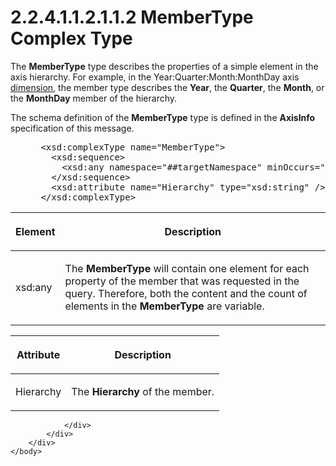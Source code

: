 <html dir="LTR" xmlns:mshelp="http://msdn.microsoft.com/mshelp" xmlns:ddue="http://ddue.schemas.microsoft.com/authoring/2003/5" xmlns:xlink="http://www.w3.org/1999/xlink" xmlns:tool="http://www.microsoft.com/tooltip">
    <head>
        <meta http-equiv="Content-Type" content="text/html; CHARSET=utf-8"></meta>
        <meta name="save" content="history"></meta>
        <title>2.2.4.1.1.2.1.1.2 MemberType Complex Type</title>
        <xml>
            <mshelp:toctitle title="2.2.4.1.1.2.1.1.2 MemberType Complex Type"></mshelp:toctitle>
            <mshelp:rltitle title="[MS-SSAS]: MemberType Complex Type"></mshelp:rltitle>
            <mshelp:keyword index="A" term="5096442d-0e6e-481a-87e9-cc9383674248"></mshelp:keyword>
            <mshelp:attr name="DCSext.ContentType" value="open specification"></mshelp:attr>
            <mshelp:attr name="AssetID" value="5096442d-0e6e-481a-87e9-cc9383674248"></mshelp:attr>
            <mshelp:attr name="TopicType" value="kbRef"></mshelp:attr>
            <mshelp:attr name="DCSext.Title" value="[MS-SSAS]: MemberType Complex Type" />
        </xml>
    </head>
    <body>
        <div id="header">
            <h1 class="heading">2.2.4.1.1.2.1.1.2 MemberType Complex Type</h1>
        </div>
        <div id="mainSection">
            <div id="mainBody">
                <div id="allHistory" class="saveHistory"></div>
                <div id="sectionSection0" class="section" name="collapseableSection">
                    

<p>The <b>MemberType</b> type describes the properties of a
simple element in the axis hierarchy. For example, in the
Year:Quarter:Month:MonthDay axis <a href="8676f5ce-62d4-4244-a326-634bfed4aba4.html#gt_70d18eb1-eb3c-48f8-b0cd-7140f206406c">dimension</a>, the member type
describes the <b>Year</b>, the <b>Quarter</b>, the <b>Month</b>, or the <b>MonthDay</b>
member of the hierarchy.</p>

<p>The schema definition of the <b>MemberType</b> type is
defined in the <b>AxisInfo</b> specification of this message.</p>

<dl>
<dd>
<div><pre> &lt;xsd:complexType name=&quot;MemberType&quot;&gt;
   &lt;xsd:sequence&gt;
     &lt;xsd:any namespace=&quot;##targetNamespace&quot; minOccurs=&quot;0&quot; maxOccurs=&quot;unbounded&quot; processContents=&quot;skip&quot; /&gt;
   &lt;/xsd:sequence&gt;
   &lt;xsd:attribute name=&quot;Hierarchy&quot; type=&quot;xsd:string&quot; /&gt;
 &lt;/xsd:complexType&gt;
</pre></div>
</dd></dl>

<table>
 <thead>
  <tr>
   <th>
   <p>Element</p>
   </th>
   <th>
   <p>Description</p>
   </th>
  </tr>
 </thead>
 <tr>
  <td>
  <p>xsd:any</p>
  </td>
  <td>
  <p>The <b>MemberType</b> will contain one element for
  each property of the member that was requested in the query. Therefore, both
  the content and the count of elements in the <b>MemberType</b> are variable.</p>
  </td>
 </tr>
</table>

<p> </p>

<table>
 <thead>
  <tr>
   <th>
   <p>Attribute</p>
   </th>
   <th>
   <p>Description</p>
   </th>
  </tr>
 </thead>
 <tr>
  <td>
  <p>Hierarchy</p>
  </td>
  <td>
  <p>The <b>Hierarchy</b> of the member.</p>
  </td>
 </tr>
</table>

<p> </p>


                </div>
            </div>
        </div>
    </body>
</html>